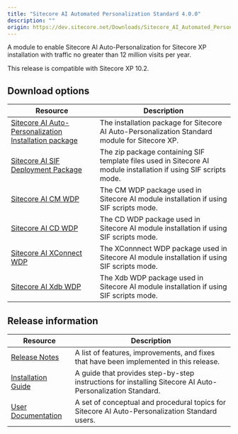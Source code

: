 ```yaml
---
title: "Sitecore AI Automated Personalization Standard 4.0.0"
description: ""
origin: https://dev.sitecore.net/Downloads/Sitecore_AI_Automated_Personalization_Standard/4x/Sitecore_AI_Automated_Personalization_Standard_400.aspx
---
```


A module to enable Sitecore AI Auto-Personalization for Sitecore XP installation with traffic no greater than 12 million visits per year.

  <Alert variant='warning' mb={4}>
    <AlertIcon />
    This release is compatible with Sitecore XP 10.2.
  </Alert>
  

## Download options

 | Resource | Description |
 | --- | --- |
 | [Sitecore AI Auto-Personalization Installation package](https://scdp.blob.core.windows.net/downloads/Sitecore%20AI%20Automated%20Personalization%20Standard/4x/Sitecore%20AI%20Automated%20Personalization%20Standard%20400/Secure/Sitecore.AI.Standard.4.0.0%20rev.%2000087.zip) | The installation package for Sitecore AI Auto-Personalization Standard module for Sitecore XP. |
 | [Sitecore AI SIF Deployment Package](https://scdp.blob.core.windows.net/downloads/Sitecore%20AI%20Automated%20Personalization%20Standard/4x/Sitecore%20AI%20Automated%20Personalization%20Standard%20400/Secure/SitecoreAI.SIF.Deployment.4.0.0%20rev.%2000087.zip) | The zip package containing SIF template files used in Sitecore AI module installation if using SIF scripts mode. |
 | [Sitecore AI CM WDP](https://scdp.blob.core.windows.net/downloads/Sitecore%20AI%20Automated%20Personalization%20Standard/4x/Sitecore%20AI%20Automated%20Personalization%20Standard%20400/Secure/Sitecore.AI.cm.4.0.0%20rev.%2000087.scwdp.zip) | The CM WDP package used in Sitecore AI module installation if using SIF scripts mode. |
 | [Sitecore AI CD WDP](https://scdp.blob.core.windows.net/downloads/Sitecore%20AI%20Automated%20Personalization%20Standard/4x/Sitecore%20AI%20Automated%20Personalization%20Standard%20400/Secure/Sitecore.AI.cd.4.0.0%20rev.%2000087.scwdp.zip) | The CD WDP package used in Sitecore AI module installation if using SIF scripts mode. |
 | [Sitecore AI XConnect WDP](https://scdp.blob.core.windows.net/downloads/Sitecore%20AI%20Automated%20Personalization%20Standard/4x/Sitecore%20AI%20Automated%20Personalization%20Standard%20400/Secure/Sitecore.AI.xconnect.4.0.0%20rev.%2000087.scwdp.zip) | The XConnnect WDP package used in Sitecore AI module installation if using SIF scripts mode. |
 | [Sitecore AI Xdb WDP](https://scdp.blob.core.windows.net/downloads/Sitecore%20AI%20Automated%20Personalization%20Standard/4x/Sitecore%20AI%20Automated%20Personalization%20Standard%20400/Secure/Sitecore.AI.xdb.4.0.0%20rev.%2000087.scwdp.zip) | The Xdb WDP package used in Sitecore AI module installation if using SIF scripts mode. |

## Release information

 | Resource | Description |
 | --- | --- |
 | [Release Notes](/downloads/Sitecore_AI_Automated_Personalization_Standard/4x/Sitecore_AI_Automated_Personalization_Standard_400/Release_Notes) | A list of features, improvements, and fixes that have been implemented in this release. |
 | [Installation Guide](https://scdp.blob.core.windows.net/downloads/Sitecore%20AI%20Automated%20Personalization%20Standard/4x/Sitecore%20AI%20Automated%20Personalization%20Standard%20400/Secure/Sitecore_AI_4_0_Installation_Guide_for_Personalization_Standard-en.pdf) | A guide that provides step-by-step instructions for installing Sitecore AI Auto-Personalization Standard. |
 | [User Documentation](https://doc.sitecore.com/xp/en/users/102/sitecore-experience-platform/sitecore-ai---automated-personalization.html) | A set of conceptual and procedural topics for Sitecore AI Auto-Personalization Standard users. |
